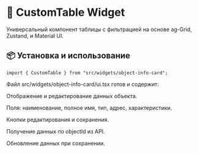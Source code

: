 # 🧾 CustomTable Widget

Универсальный компонент таблицы с фильтрацией на основе ag-Grid, Zustand, и Material UI.

## 📦 Установка и использование

```tsx
import { CustomTable } from "src/widgets/object-info-card";
```

Файл src/widgets/object-info-card/ui.tsx готов и содержит:

Отображение и редактирование данных объекта.

Поля: наименование, полное имя, тип, адрес, характеристики.

Кнопки редактирования и сохранения.

Получение данных по objectId из API.

Обновление данных при сохранении.
